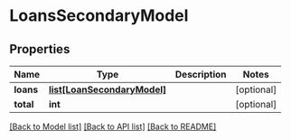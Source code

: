 # LoansSecondaryModel

## Properties
Name | Type | Description | Notes
------------ | ------------- | ------------- | -------------
**loans** | [**list[LoanSecondaryModel]**](LoanSecondaryModel.md) |  | [optional] 
**total** | **int** |  | [optional] 

[[Back to Model list]](../README.md#documentation-for-models) [[Back to API list]](../README.md#documentation-for-api-endpoints) [[Back to README]](../README.md)


